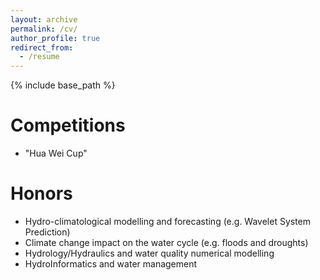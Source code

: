 ```yaml
---
layout: archive
permalink: /cv/
author_profile: true
redirect_from:
  - /resume
---
```


{% include base_path %}

Competitions
======
* "Hua Wei Cup"

Honors
======
* Hydro-climatological modelling and forecasting (e.g. Wavelet System Prediction)
* Climate change impact on the water cycle (e.g. floods and droughts)
* Hydrology/Hydraulics and water quality numerical modelling
* HydroInformatics and water management


